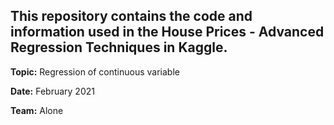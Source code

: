 ## This repository contains the code and information used in the House Prices - Advanced Regression Techniques in Kaggle.

**Topic:** Regression of continuous variable

**Date:** February 2021

**Team:** Alone
